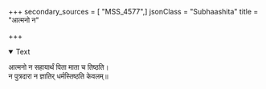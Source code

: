 +++
secondary_sources = [ "MSS_4577",]
jsonClass = "Subhaashita"
title = "आत्मनो न"

+++

<details open><summary>Text</summary>

आत्मनो न सहायार्थं पिता माता च तिष्ठति।  
न पुत्रदारा न ज्ञातिर् धर्मस्तिष्ठति केवलम्॥
</details>
